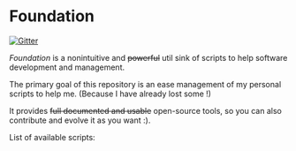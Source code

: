 # Foundation

[![Gitter](https://badges.gitter.im/Join%20Chat.svg)](https://gitter.im/patrickelectric)


*Foundation* is a nonintuitive and ~~powerful~~ util sink of scripts to help software development and management.

The primary goal of this repository is an ease management of my personal scripts to help me. (Because I have already lost some !)

It provides ~~full documented and usable~~ open-source tools, so you can also contribute and evolve it as you want :).

List of available scripts:
